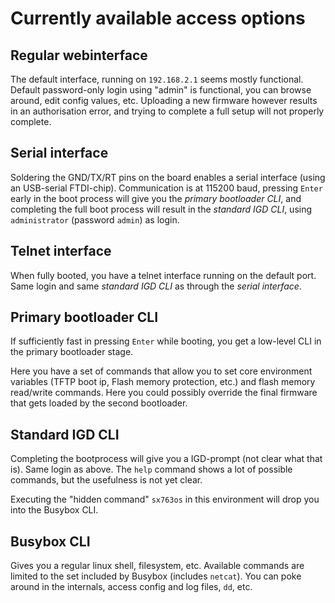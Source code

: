 Currently available access options
==================================

Regular webinterface
--------------------

The default interface, running on `192.168.2.1` seems mostly functional. Default password-only login using "admin" is functional, you can browse around, edit config values, etc. Uploading a new firmware however results in an authorisation error, and trying to complete a full setup will not properly complete.

Serial interface
----------------

Soldering the GND/TX/RT pins on the board enables a serial interface (using an USB-serial FTDI-chip). Communication is at 115200 baud, pressing `Enter` early in the boot process will give you the *primary bootloader CLI*, and completing the full boot process will result in the *standard IGD CLI*, using `administrator` (password `admin`) as login.

Telnet interface
----------------

When fully booted, you have a telnet interface running on the default port. Same login and same *standard IGD CLI* as through the *serial interface*.

Primary bootloader CLI
----------------------

If sufficiently fast in pressing `Enter` while booting, you get a low-level CLI in the primary bootloader stage.

Here you have a set of commands that allow you to set core environment variables (TFTP boot ip, Flash memory protection, etc.) and flash memory read/write commands. Here you could possibly override the final firmware that gets loaded by the second bootloader.

Standard IGD CLI
----------------

Completing the bootprocess will give you a IGD-prompt (not clear what that is). Same login as above. The `help` command shows a lot of possible commands, but the usefulness is not yet clear. 

Executing the "hidden command" `sx763os` in this environment will drop you into the Busybox CLI.

Busybox CLI
-----------

Gives you a regular linux shell, filesystem, etc. Available commands are limited to the set included by Busybox (includes `netcat`). You can poke around in the internals, access config and log files, `dd`, etc.
